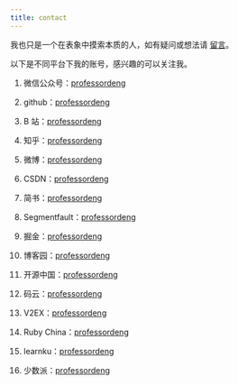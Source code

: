 ```yaml
---
title: contact
---
```


我也只是一个在表象中摸索本质的人，如有疑问或想法请 [留言](https://github.com/professordeng/professordeng.github.io/issues/new)。

以下是不同平台下我的账号，感兴趣的可以关注我。

1. 微信公众号：[professordeng](/img/gzh.jpg)

2. github：[professordeng](https://github.com/professordeng)

3. B 站：[professordeng](https://space.bilibili.com/491275843)

4. 知乎：[professordeng](https://www.zhihu.com/people/professordeng)

5. 微博：[professordeng](https://weibo.com/codeng)

6. CSDN：[professordeng](https://blog.csdn.net/professordeng)

7. 简书：[professordeng](https://www.jianshu.com/u/457d7b6a84ec)

8. Segmentfault：[professordeng](https://segmentfault.com/u/professordeng)

9. 掘金：[professordeng](https://juejin.im/user/5e7b10c0e51d4526ed66dcc7)

10. 博客园：[professordeng](https://www.cnblogs.com/professordeng)

11. 开源中国：[professordeng](https://my.oschina.net/professordeng)

12. 码云：[professordeng](https://gitee.com/professordeng)

13. V2EX：[professordeng](https://www.v2ex.com/member/professordeng)

14. Ruby China：[professordeng](https://ruby-china.org/professordeng)

15. learnku：[professordeng](https://learnku.com/users/59794)

16. 少数派：[professordeng](https://sspai.com/u/professordeng)

    

